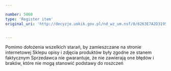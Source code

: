 ```yaml
---

number: 5060
type: 'Register item'
original_uri: 'http://decyzje.uokik.gov.pl/nd_wz_um.nsf/0/6263E7A2D319551BC1257BB900448252?OpenDocument'


---
```


Pomimo dołożenia wszelkich starań, by zamieszczane na stronie internetowej Sklepu opisy i zdjęcia produktów były zgodne ze stanem faktycznym Sprzedawca nie gwarantuje, że nie zawierają one błędów i braków, które nie mogą stanowić podstawy do roszczeń
